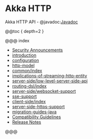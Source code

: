# Akka HTTP

Akka HTTP API - @javadoc:[Javadoc](akka.http.javadsl.package-summary)

@@toc { depth=2 }

@@@ index

* [Security Announcements](security.md)
* [introduction](introduction.md)
* [configuration](configuration.md)
* [http-model](common/http-model.md)
* [common/index](common/index.md)
* [implications-of-streaming-http-entity](implications-of-streaming-http-entity.md)
* [server-side/low-level-server-side-api](low-level-server-side-api.md)
* [routing-dsl/index](routing-dsl/index.md)
* [server-side/websocket-support](server-side/websocket-support.md)
* [sse-support](sse-support.md)
* [client-side/index](client-side/index.md)
* [server-side-https-support](server-side-https-support.md)
* [migration-guides-java](migration-guide/index.md)
* [Compatibility Guidelines](compatibility-guidelines.md)
* [Release Notes](release-notes.md)

@@@
